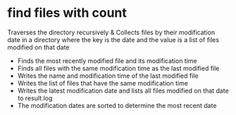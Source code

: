# find files with count
Traverses the directory recursively &amp; Collects files by their modification date in a directory where the key is the date and the value is a list of files modified on that date <br />
- Finds the most recently modified file and its modification time <br />
- Finds all files with the same modification time as the last modified file <br />
- Writes the name and modification time of the last modified file <br />
- Writes the list of files that have the same modification time <br />
- Writes the latest modification date and lists all files modified on that date to result.log <br />
- The modification dates are sorted to determine the most recent date <br />
